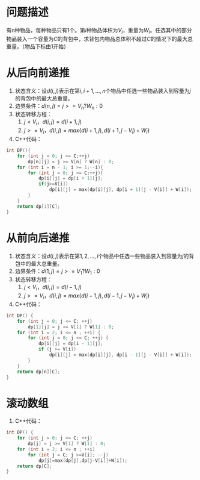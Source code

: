 # 问题描述
有n种物品，每种物品只有1个。第$i$种物品体积为$V_i$，重量为$W_i$。任选其中的部分物品装入一个容量为$C$的背包中，求背包内物品总体积不超过$C$的情况下的最大总重量。（物品下标由1开始）
# 从后向前递推
1. 状态含义：设$d(i,j)$表示在第$i,i+1,\dots,n$个物品中任选一些物品装入到容量为$j$的背包中的最大总重量。
2. 边界条件：$d(n,j)=j>=V_n?W_n:0$
3. 状态转移方程：
   1. $j<V_i，d(i,j)=d(i+1,j)$
   2. $j>=V_i，d(i,j)=max\{d(i+1,j),d(i+1,j-V_i)+W_i\}$
4. C++代码：
```cpp
int DP(){
    for (int j = 0; j <= C;++j)
        dp[n][j] = j >= V[n] ? W[n] : 0;
    for (int i = n - 1; i >= 1;--i){
        for (int j = 0; j <= C;++j){
            dp[i][j] = dp[i + 1][j];
            if(j>=V[i])
                dp[i][j] = max(dp[i][j], dp[i + 1][j - V[i]] + W[i]);
        }
    }
    return dp[1][C];
}
```
# 从前向后递推
1. 状态含义：设$d(i,j)$表示在第$1,2,\dots,i$个物品中任选一些物品装入到容量为$j$的背包中的最大总重量。
2. 边界条件：$d(1,j)=j>=V_1?W_1:0$
3. 状态转移方程：
   1. $j<V_i，d(i,j)=d(i-1,j)$
   2. $j>=V_i，d(i,j)=max\{d(i-1,j),d(i-1,j-V_i)+W_i\}$
4. C++代码：
```cpp
int DP() {
    for (int j = 0; j <= C; ++j)
        dp[1][j] = j >= V[1] ? W[1] : 0;
    for (int i = 2; i <= n ; ++i) {
        for (int j = 0; j <= C; ++j) {
            dp[i][j] = dp[i - 1][j];
            if (j >= V[i])
                dp[i][j] = max(dp[i][j], dp[i - 1][j - V[i]] + W[i]);
        }
    }
    return dp[n][C];
}
```
# 滚动数组
1. C++代码：
```cpp
int DP() {
    for (int j = 0; j <= C; ++j)
        dp[j] = j >= V[1] ? W[1] : 0;
    for (int i = 2; i <= n ; ++i)
        for (int j = C; j >=V[i]; --j)
            dp[j]=max(dp[j],dp[j-V[i]]+W[i]);
    return dp[C];
}
```
